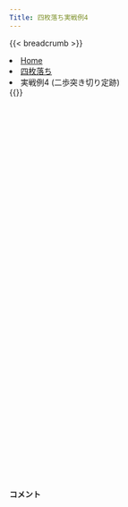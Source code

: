```yaml
---
Title: 四枚落ち実戦例4
---
```

{{< breadcrumb >}}
  <li class="breadcrumb-item"><a href="/shogi-beginners/">Home</a></li>
  <li class="breadcrumb-item"><a href="/shogi-beginners/4mai/">四枚落ち</a></li>
  <li class="breadcrumb-item active" aria-current="page">実戦例4 (二歩突き切り定跡)</li>
{{</ breadcrumb >}}
<div class="row pt-3">
  <div class="col-lg-1"></div>
  <div class="col-sm" tabindex="-1">
    <script id="example-kif" type="text/plain">
手合割：四枚落ち
下手：上手
上手：下手
手数----指手---------消費時間--
*<ruby>二歩<rt>にふ</rt></ruby><ruby>突<rt>つ</rt></ruby><ruby>切<rt>き</rt></ruby>りの<ruby>勝<rt>か</rt></ruby>ち<ruby>方<rt>かた</rt></ruby>をおぼえましょう。
*<div class="text-center"><img class="img-fluid pt-3 w-50" src="/shogi-beginners/img/cat25.webp"></div>
   1 ３二金(41)
*<ruby>二歩<rt>にふ</rt></ruby><ruby>突<rt>つ</rt></ruby>き<ruby>切<rt>き</rt></ruby>りは<ruby>二枚<rt>にまい</rt></ruby><ruby>落<rt>お</rt></ruby>ちの<ruby>定跡<rt>じょうせき</rt></ruby>ですが、<ruby>四枚<rt>よんまい</rt></ruby><ruby>落<rt>お</rt></ruby>ちにも<ruby>使<rt>つか</rt></ruby>えます。
*<ruby>力将棋<rt>ちからしょうぎ</rt></ruby>の<ruby>得意<rt>とくい</rt></ruby>な<ruby>子<rt>こ</rt></ruby>はためしてみるといいかも<ruby>知<rt>し</rt></ruby>れません。<ruby>左端<rt>ひだりはし</rt></ruby><ruby>攻<rt>せ</rt></ruby>めよりは<ruby>指<rt>さ</rt></ruby>しやすいです。
   2 ７六歩(77)
   3 ６二銀(71)
   4 ４六歩(47)
   5 ５四歩(53)
   6 ４五歩(46)
*すぐに☗<ruby>４五<rt>よんごー</rt></ruby><ruby>歩<rt>ふ</rt></ruby>まで<ruby>突<rt>つ</rt></ruby>いて、☖<ruby>４四<rt>よんよん</rt></ruby><ruby>歩<rt>ふ</rt></ruby>と<ruby>角道<rt>かくみち</rt></ruby>を<ruby>止<rt>と</rt></ruby>められないようにします。
   7 ５三銀(62)
   8 ４八銀(39)
   9 ７二金(61)
  10 ４七銀(48)
*<ruby>有名<rt>ゆうめい</rt></ruby>な<ruby>駒組<rt>こまぐ</rt></ruby>みとは<ruby>少<rt>すこ</rt></ruby>し<ruby>異<rt>こと</rt></ruby>なる<ruby>手順<rt>てじゅん</rt></ruby>です。☗<ruby>４五<rt>よんごー</rt></ruby><ruby>歩<rt>ふ</rt></ruby>の<ruby>後<rt>あと</rt></ruby>に☗<ruby>４七銀<rt>よんななぎん</rt></ruby>を<ruby>急<rt>いそ</rt></ruby>いだほうが☖<ruby>５五<rt>ごーごー</rt></ruby><ruby>歩<rt>ふ</rt></ruby>から<ruby>力戦<rt>りきせん</rt></ruby>になった<ruby>時<rt>とき</rt></ruby>に<ruby>対処<rt>たいしょ</rt></ruby>しやすいです。
  11 ５二玉(51)
  12 ３六歩(37)
  13 ７四歩(73)
  14 ３五歩(36)
*どこかのタイミングで☗<ruby>３四<rt>さんよん</rt></ruby><ruby>歩<rt>ふ</rt></ruby>をねらいます。
  15 ２二銀(31)
  16 ３八飛(28)
*いつでも☗<ruby>３四<rt>さんよん</rt></ruby><ruby>歩<rt>ふ</rt></ruby>から<ruby>攻<rt>せ</rt></ruby>められるようにしておきましょう。
  17 ６四歩(63)
  18 ７八金(69)
  19 ６三玉(52)
  20 ６九玉(59)
  21 ７三金(72)
  22 ５八金(49)
  23 ６五歩(64)
  24 ６八銀(79)
*ここまでの<ruby>手順<rt>てじゅん</rt></ruby>と<ruby>形<rt>かたち</rt></ruby>をよくおぼえてください。<ruby>上手<rt>うわて</rt></ruby>の<ruby>金銀桂<rt>きんぎんけい</rt></ruby>はまったく<ruby>動<rt>うご</rt></ruby>けない<ruby>形<rt>かたち</rt></ruby>になっており、<ruby>下手<rt>したて</rt></ruby>が<ruby>勝<rt>か</rt></ruby>ちやすいです。
  25 ６四金(73)
  26 ３四歩(35)
*<ruby>玉<rt>ぎょく</rt></ruby>を<ruby>囲<rt>かこ</rt></ruby>って<ruby>強<rt>つよ</rt></ruby>い<ruby>戦<rt>たたか</rt></ruby>いができるようになったら<ruby>攻<rt>せ</rt></ruby>めていきましょう。
  27 同　歩(33)
  28 同　飛(38)
  29 ３三歩打
  30 ３六飛(34)
  31 ７三桂(81)
  32 ３七桂(29)
  33 ８四歩(83)
  34 ４六銀(47)
  35 ９四歩(93)
  36 ９六歩(97)
  37 ８五歩(84)
  38 ９五歩(96)
*<ruby>四枚<rt>よんまい</rt></ruby><ruby>落<rt>お</rt></ruby>ちならではの<ruby>攻<rt>せ</rt></ruby>めです。
  39 同　歩(94)
*<ruby>問題<rt>もんだい</rt></ruby>: <ruby>次<rt>つぎ</rt></ruby>の<ruby>手<rt>て</rt></ruby>を<ruby>考<rt>かんが</rt></ruby>えてみましょう。
*<div><img class="img-fluid" src="/shogi-beginners/img/cat2.webp"></div>
  40 ９四歩打
*<ruby>香<rt>きょう</rt></ruby>は<ruby>守<rt>まも</rt></ruby>り<ruby>駒<rt>ごま</rt></ruby>でもあるため、<ruby>垂<rt>た</rt></ruby>れ<ruby>歩<rt>ふ</rt></ruby>のほうが<ruby>厳<rt>きび</rt></ruby>しいです。
  41 ７五歩(74)
  42 ９三歩成(94)
*☗<ruby>同歩<rt>どうふ</rt></ruby>でもいいですが、<ruby>上手<rt>うわて</rt></ruby>の<ruby>攻<rt>せ</rt></ruby>めが<ruby>少<rt>すこ</rt></ruby>し<ruby>早<rt>はや</rt></ruby>くなるので、と<ruby>金<rt>きん</rt></ruby><ruby>作<rt>つく</rt></ruby>りを<ruby>急<rt>いそ</rt></ruby>いだほうがわかりやすいです。
  43 ７六歩(75)
  44 ８三と(93)
  45 ７五金(64)
*<ruby>問題<rt>もんだい</rt></ruby>: <ruby>次<rt>つぎ</rt></ruby>の<ruby>手<rt>て</rt></ruby>を<ruby>考<rt>かんが</rt></ruby>えてみましょう。
*<div><img class="img-fluid" src="/shogi-beginners/img/cat2.webp"></div>
  46 ３五銀(46)
*<ruby>左右<rt>さゆう</rt></ruby>から<ruby>挟<rt>はさ</rt></ruby>み<ruby>撃<rt>う</rt></ruby>ちにする☗<ruby>３五銀<rt>さんごーぎん</rt></ruby>がわかりやすいです。
  47 ８六歩(85)
  48 同　歩(87)
  49 ３四歩(33)
  50 同　銀(35)
  51 ３三歩打
  52 ２五銀(34)
  53 ４二金(32)
*<ruby>問題<rt>もんだい</rt></ruby>: <ruby>次<rt>つぎ</rt></ruby>の<ruby>手<rt>て</rt></ruby>を<ruby>考<rt>かんが</rt></ruby>えてみましょう。
*<div><img class="img-fluid" src="/shogi-beginners/img/cat2.webp"></div>
  54 ７七歩打
*<ruby>右<rt>みぎ</rt></ruby>から<ruby>攻<rt>せ</rt></ruby>めるより、<ruby>左<rt>ひだり</rt></ruby>から<ruby>攻<rt>せ</rt></ruby>めるほうがわかりやすいです。
  55 同　歩成(76)
  56 同　銀(68)
  57 ６四銀(53)
  58 ８四と(83)
  59 ６六歩(65)
*さまざまな<ruby>勝<rt>か</rt></ruby>ち<ruby>方<rt>かた</rt></ruby>がありますが、なるべく<ruby>駒<rt>こま</rt></ruby>を<ruby>渡<rt>わた</rt></ruby>さない<ruby>変化<rt>へんか</rt></ruby>がわかりやすいです。
  60 同　歩(67)
  61 ７六歩打
  62 ６八銀(77)
  63 ８三歩打
  64 同　と(84)
  65 ７四金(75)
  66 ６七銀(68)
  67 ７五銀(64)
*<ruby>問題<rt>もんだい</rt></ruby>: <ruby>次<rt>つぎ</rt></ruby>の<ruby>手<rt>て</rt></ruby>を<ruby>考<rt>かんが</rt></ruby>えてみましょう。
*<div><img class="img-fluid" src="/shogi-beginners/img/cat2.webp"></div>
  68 ７二歩打
*<ruby>攻<rt>せ</rt></ruby>めが<ruby>切<rt>き</rt></ruby>れなければいいので、と<ruby>金<rt>きん</rt></ruby>を<ruby>増<rt>ふ</rt></ruby>やすのがわかりやすいです。
  69 ８六銀(75)
  70 ８七歩打
  71 ７五銀(86)
*<ruby>問題<rt>もんだい</rt></ruby>: <ruby>次<rt>つぎ</rt></ruby>の<ruby>手<rt>て</rt></ruby>を<ruby>考<rt>かんが</rt></ruby>えてみましょう。
*<div><img class="img-fluid" src="/shogi-beginners/img/cat2.webp"></div>
  72 ７一歩成(72)
*<ruby>桂<rt>けい</rt></ruby>を<ruby>取<rt>と</rt></ruby>るよりと<ruby>金<rt>きん</rt></ruby>で<ruby>切<rt>き</rt></ruby>れない<ruby>攻<rt>せ</rt></ruby>めの<ruby>形<rt>かたち</rt></ruby>を<ruby>作<rt>つく</rt></ruby>るほうが<ruby>大切<rt>たいせつ</rt></ruby>です。
  73 ８五桂(73)
  74 ７二と(71)
  75 ５二玉(63)
  76 ７三と(83)
  77 ８四金(74)
  78 ６二と(72)
  79 ４一玉(52)
  80 ６三と(73)
  81 ６一歩打
  82 同　と(62)
  83 ９六歩(95)
  84 同　香(99)
  85 ３一銀(22)
  86 ６二と(61)
  87 ３二玉(41)
  88 ５二と(62)
  89 ５五歩(54)
  90 ４二と(52)
  91 同　銀(31)
  92 ５二と(63)
  93 ３一銀(42)
*<ruby>問題<rt>もんだい</rt></ruby>: <ruby>次<rt>つぎ</rt></ruby>の<ruby>手<rt>て</rt></ruby>を<ruby>考<rt>かんが</rt></ruby>えてみましょう。
*<div><img class="img-fluid" src="/shogi-beginners/img/cat2.webp"></div>
  94 ３四歩打
*☖<ruby>同歩<rt>どうふ</rt></ruby>には☗<ruby>３三<rt>さんさん</rt></ruby><ruby>歩打<rt>ふうち</rt></ruby>が<ruby>厳<rt>きび</rt></ruby>しく、<ruby>上手<rt>うわて</rt></ruby>は<ruby>受<rt>う</rt></ruby>けなしです。
  95 ６八歩打
  96 同　玉(69)
  97 ２二玉(32)
  98 ３三歩成(34)
  99 同　桂(21)
 100 ３四銀(25)
 101 １二玉(22)
 102 ３三銀成(34)
 103 ７七桂成(85)
 104 同　桂(89)
 105 同　歩成(76)
 106 同　角(88)
 107 ７六桂打
 108 ５九玉(68)
 109 ６八桂成(76)
 110 同　玉(59)
 111 ３二歩打
 112 同　成銀(33)
 113 １四歩(13)
 114 ２五桂(37)
 115 ５六歩(55)
 116 ２四桂打
 117 同　歩(23)
 118 １三金打
 119 １一玉(12)
 120 ２三桂打
 121 投了
*<a href="/shogi-beginners/4mai/example5/">
*<ruby>次<rt>つぎ</rt></ruby>の<ruby>棋譜<rt>きふ</rt></ruby>を<ruby>見<rt>み</rt></ruby>よう！
*<div class="text-center"><img class="img-fluid pt-3 w-50" src="/shogi-beginners/img/cat1.webp"></div></a>
まで120手で下手の勝ち
    </script>
    <svg id="example" class="board" xmlns="http://www.w3.org/2000/svg" viewBox="0,0,400,540"></svg>
  </div>
  <div class="col-sm">
    <h4 class="pt-3">コメント</h4>
    <div id="comment"></div>
  </div>
  <div class="col-lg-1"></div>
</div>
